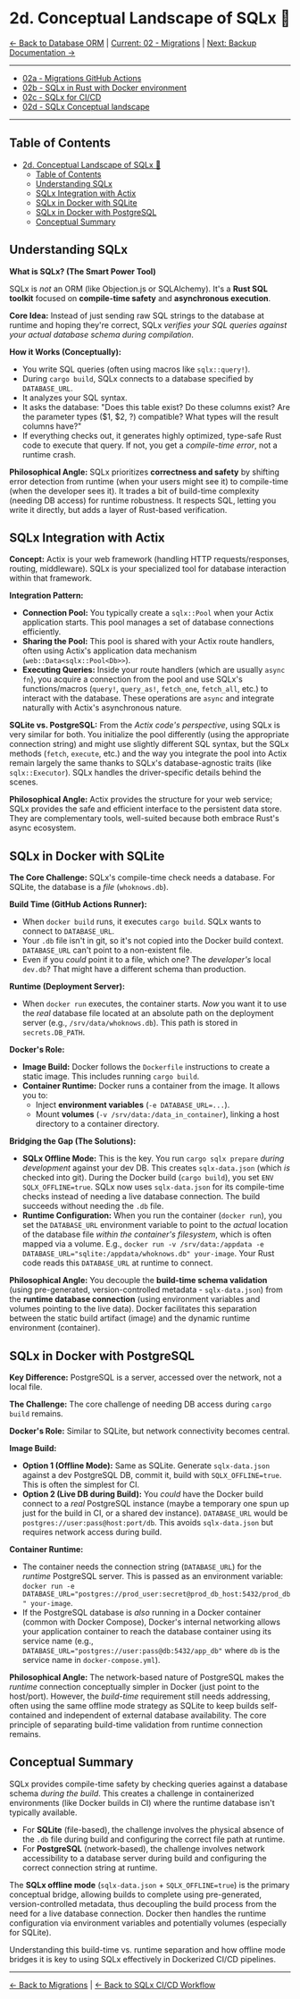 # 2d. Conceptual Landscape of SQLx 🧩

[<- Back to Database ORM](./01-database-orm.md) | [Current: 02 - Migrations](./02-migrations.md) |  [Next: Backup Documentation ->](./03-backup-documentation.md)


---
- [02a - Migrations GitHub Actions](./02a-migrations-github-actions.md)
- [02b - SQLx in Rust with Docker environment](./02b-sqlx-rust-docker.md)
- [02c - SQLx for CI/CD](./02c-sqlx-for-ci-cd.md)
- [02d - SQLx Conceptual landscape](./02d-sqlx-conceptual-landscape.md)
---


## Table of Contents
- [2d. Conceptual Landscape of SQLx 🧩](#2d-conceptual-landscape-of-sqlx-)
  - [Table of Contents](#table-of-contents)
  - [Understanding SQLx](#understanding-sqlx)
  - [SQLx Integration with Actix](#sqlx-integration-with-actix)
  - [SQLx in Docker with SQLite](#sqlx-in-docker-with-sqlite)
  - [SQLx in Docker with PostgreSQL](#sqlx-in-docker-with-postgresql)
  - [Conceptual Summary](#conceptual-summary)

## Understanding SQLx

**What is SQLx? (The Smart Power Tool)**

SQLx is *not* an ORM (like Objection.js or SQLAlchemy). It's a **Rust SQL toolkit** focused on **compile-time safety** and **asynchronous execution**.

**Core Idea:** Instead of just sending raw SQL strings to the database at runtime and hoping they're correct, SQLx *verifies your SQL queries against your actual database schema during compilation*.

**How it Works (Conceptually):**
- You write SQL queries (often using macros like `sqlx::query!`).
- During `cargo build`, SQLx connects to a database specified by `DATABASE_URL`.
- It analyzes your SQL syntax.
- It asks the database: "Does this table exist? Do these columns exist? Are the parameter types ($1, $2, ?) compatible? What types will the result columns have?"
- If everything checks out, it generates highly optimized, type-safe Rust code to execute that query. If not, you get a *compile-time error*, not a runtime crash.

**Philosophical Angle:** SQLx prioritizes **correctness and safety** by shifting error detection from runtime (when your users might see it) to compile-time (when the developer sees it). It trades a bit of build-time complexity (needing DB access) for runtime robustness. It respects SQL, letting you write it directly, but adds a layer of Rust-based verification.

## SQLx Integration with Actix

**Concept:** Actix is your web framework (handling HTTP requests/responses, routing, middleware). SQLx is your specialized tool for database interaction within that framework.

**Integration Pattern:**
- **Connection Pool:** You typically create a `sqlx::Pool` when your Actix application starts. This pool manages a set of database connections efficiently.
- **Sharing the Pool:** This pool is shared with your Actix route handlers, often using Actix's application data mechanism (`web::Data<sqlx::Pool<Db>>`).
- **Executing Queries:** Inside your route handlers (which are usually `async fn`), you acquire a connection from the pool and use SQLx's functions/macros (`query!`, `query_as!`, `fetch_one`, `fetch_all`, etc.) to interact with the database. These operations are `async` and integrate naturally with Actix's asynchronous nature.

**SQLite vs. PostgreSQL:** From the *Actix code's perspective*, using SQLx is very similar for both. You initialize the pool differently (using the appropriate connection string) and might use slightly different SQL syntax, but the SQLx methods (`fetch`, `execute`, etc.) and the way you integrate the pool into Actix remain largely the same thanks to SQLx's database-agnostic traits (like `sqlx::Executor`). SQLx handles the driver-specific details behind the scenes.

**Philosophical Angle:** Actix provides the structure for your web service; SQLx provides the safe and efficient interface to the persistent data store. They are complementary tools, well-suited because both embrace Rust's async ecosystem.

## SQLx in Docker with SQLite

**The Core Challenge:** SQLx's compile-time check needs a database. For SQLite, the database is a *file* (`whoknows.db`).

**Build Time (GitHub Actions Runner):**
- When `docker build` runs, it executes `cargo build`. SQLx wants to connect to `DATABASE_URL`.
- Your `.db` file isn't in git, so it's not copied into the Docker build context. `DATABASE_URL` can't point to a non-existent file.
- Even if you *could* point it to a file, which one? The *developer's* local `dev.db`? That might have a different schema than production.

**Runtime (Deployment Server):**
- When `docker run` executes, the container starts. *Now* you want it to use the *real* database file located at an absolute path on the deployment server (e.g., `/srv/data/whoknows.db`). This path is stored in `secrets.DB_PATH`.

**Docker's Role:**
- **Image Build:** Docker follows the `Dockerfile` instructions to create a static image. This includes running `cargo build`.
- **Container Runtime:** Docker runs a container from the image. It allows you to:
  - Inject **environment variables** (`-e DATABASE_URL=...`).
  - Mount **volumes** (`-v /srv/data:/data_in_container`), linking a host directory to a container directory.

**Bridging the Gap (The Solutions):**
- **SQLx Offline Mode:** This is the key. You run `cargo sqlx prepare` *during development* against your dev DB. This creates `sqlx-data.json` (which *is* checked into git). During the Docker build (`cargo build`), you set `ENV SQLX_OFFLINE=true`. SQLx now uses `sqlx-data.json` for its compile-time checks instead of needing a live database connection. The build succeeds without needing the `.db` file.
- **Runtime Configuration:** When you run the container (`docker run`), you set the `DATABASE_URL` environment variable to point to the *actual* location of the database file *within the container's filesystem*, which is often mapped via a volume. E.g., `docker run -v /srv/data:/appdata -e DATABASE_URL="sqlite:/appdata/whoknows.db" your-image`. Your Rust code reads this `DATABASE_URL` at runtime to connect.

**Philosophical Angle:** You decouple the **build-time schema validation** (using pre-generated, version-controlled metadata - `sqlx-data.json`) from the **runtime database connection** (using environment variables and volumes pointing to the live data). Docker facilitates this separation between the static build artifact (image) and the dynamic runtime environment (container).

## SQLx in Docker with PostgreSQL

**Key Difference:** PostgreSQL is a server, accessed over the network, not a local file.

**The Challenge:** The core challenge of needing DB access during `cargo build` remains.

**Docker's Role:** Similar to SQLite, but network connectivity becomes central.

**Image Build:**
- **Option 1 (Offline Mode):** Same as SQLite. Generate `sqlx-data.json` against a dev PostgreSQL DB, commit it, build with `SQLX_OFFLINE=true`. This is often the simplest for CI.
- **Option 2 (Live DB during Build):** You *could* have the Docker build connect to a *real* PostgreSQL instance (maybe a temporary one spun up just for the build in CI, or a shared dev instance). `DATABASE_URL` would be `postgres://user:pass@host:port/db`. This avoids `sqlx-data.json` but requires network access during build.

**Container Runtime:**
- The container needs the connection string (`DATABASE_URL`) for the *runtime* PostgreSQL server. This is passed as an environment variable: `docker run -e DATABASE_URL="postgres://prod_user:secret@prod_db_host:5432/prod_db" your-image`.
- If the PostgreSQL database is *also* running in a Docker container (common with Docker Compose), Docker's internal networking allows your application container to reach the database container using its service name (e.g., `DATABASE_URL="postgres://user:pass@db:5432/app_db"` where `db` is the service name in `docker-compose.yml`).

**Philosophical Angle:** The network-based nature of PostgreSQL makes the *runtime* connection conceptually simpler in Docker (just point to the host/port). However, the *build-time* requirement still needs addressing, often using the same offline mode strategy as SQLite to keep builds self-contained and independent of external database availability. The core principle of separating build-time validation from runtime connection remains.

## Conceptual Summary

SQLx provides compile-time safety by checking queries against a database schema *during the build*. This creates a challenge in containerized environments (like Docker builds in CI) where the runtime database isn't typically available.

- For **SQLite** (file-based), the challenge involves the physical absence of the `.db` file during build and configuring the correct file path at runtime.
- For **PostgreSQL** (network-based), the challenge involves network accessibility to a database server during build and configuring the correct connection string at runtime.

The **SQLx offline mode** (`sqlx-data.json` + `SQLX_OFFLINE=true`) is the primary conceptual bridge, allowing builds to complete using pre-generated, version-controlled metadata, thus decoupling the build process from the need for a live database connection. Docker then handles the runtime configuration via environment variables and potentially volumes (especially for SQLite).

Understanding this build-time vs. runtime separation and how offline mode bridges it is key to using SQLx effectively in Dockerized CI/CD pipelines.

---

[<- Back to Migrations](./02-migrations.md) | [<- Back to SQLx CI/CD Workflow](./02c-sqlx-ci-cd-workflow.md)

